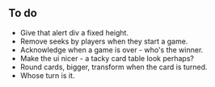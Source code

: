 ## To do

* Give that alert div a fixed height.
* Remove seeks by players when they start a game.
* Acknowledge when a game is over - who's the winner.
* Make the ui nicer - a tacky card table look perhaps?
* Round cards, bigger, transform when the card is turned.
* Whose turn is it.

